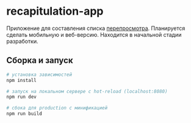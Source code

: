 # recapitulation-app

Приложение для составления списка [перепросмотра](https://github.com/nagualchat/recapitulation-app/wiki/Определение-перепросмотра). Планируется сделать мобильную и веб-версию. Находится в начальной стадии разработки.

## Сборка и запуск

``` bash
# установка зависимостей
npm install

# запуск на локальном сервере с hot-reload (localhost:8080)
npm run dev

# сбока для production с минификацией
npm run build
```
